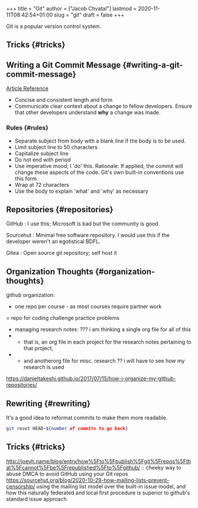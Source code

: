 +++
title = "Git"
author = ["Jacob Chvatal"]
lastmod = 2020-11-11T08:42:54+01:00
slug = "git"
draft = false
+++

Git is a popular version control system.


## Tricks {#tricks}


## Writing a Git Commit Message {#writing-a-git-commit-message}

[Article Reference](https://chris.beams.io/posts/git-commit/)

-   Concise and consistent length and form
-   Communicate clear context about a change to fellow developers.
    Ensure that other developers understand **why** a change was made.


### Rules {#rules}

-   Separate subject from body with a blank line
    if the body is to be used.
-   Limit subject line to 50 characters
-   Capitalize subject line
-   Do not end with period
-   Use imperative mood; I 'do' this.
    Rationale: If applied, the commit will change these aspects of the code.
    Git's own built-in conventions use this form.
-   Wrap at 72 characters
-   Use the body to explain 'what' and 'why' as necessary


## Repositories {#repositories}

GitHub
: I use this; Microsoft is bad but the community is good

Sourcehut
: Minimal free software repository. I would use this if the developer weren't an egotistical BDFL.

Gitea
: Open source git repository; self host it


## Organization Thoughts {#organization-thoughts}

github organization:

-   one repo per course - as most courses require partner work

= repo for coding challenge practice problems

-   managing research notes: ??? i am thinking a single org file for all of this
-   - that is, an org file in each project for the research notes pertaining to that project,
-   - and anotherorg file for misc. research ?? i will have to see how my research is used

<https://danieltakeshi.github.io/2017/07/15/how-i-organize-my-github-repositories/>


## Rewriting {#rewriting}

It's a good idea to reformat commits to make them more readable.

```sh
git reset HEAD~${number of commits to go back}
```


## Tricks {#tricks}

<http://joeyh.name/blog/entry/how%5Fto%5Fpublish%5Fgit%5Frepos%5Fthat%5Fcannot%5Fbe%5Frepublished%5Fto%5Fgithub/> :: cheeky way to abuse DMCA to avoid GitHub using your Git repos
<https://sourcehut.org/blog/2020-10-29-how-mailing-lists-prevent-censorship/> using the mailing list model over the built-in issue model, and how this naturally federated and local first procedure is superior to github's standard issue approach
